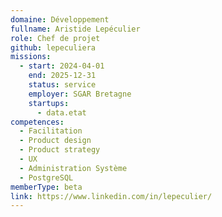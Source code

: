 ```yaml
---
domaine: Développement
fullname: Aristide Lepéculier
role: Chef de projet
github: lepeculiera
missions:
  - start: 2024-04-01
    end: 2025-12-31
    status: service
    employer: SGAR Bretagne
    startups:
      - data.etat
competences:
  - Facilitation
  - Product design
  - Product strategy
  - UX
  - Administration Système
  - PostgreSQL
memberType: beta
link: https://www.linkedin.com/in/lepeculier/
---
```

